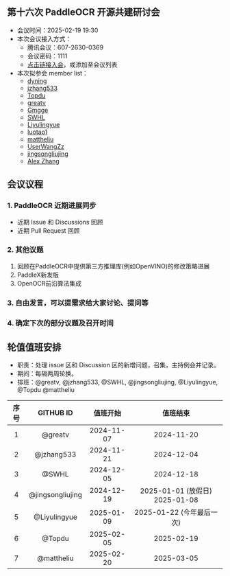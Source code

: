 ## 第十六次 PaddleOCR 开源共建研讨会

* 会议时间：2025-02-19 19:30
* 本次会议接入方式：
    * 腾讯会议：607-2630-0369
    * 会议密码：1111
    * [点击链接入会](https://meeting.tencent.com/dm/egxl0HKTx7Ow)，或添加至会议列表
* 本次拟参会 member list：
    * [dyning](https://github.com/dyning)
    * [jzhang533](https://github.com/jzhang533)
    * [Topdu](https://github.com/)
    * [greatv](https://github.com/greatv)
    * [Gmgge](https://github.com/Gmgge)
    * [SWHL](https://github.com/SWHL)
    * [Liyulingyue](https://github.com/Liyulingyue)
    * [luotao1](https://github.com/luotao1)
    * [mattheliu](https://github.com/mattheliu)
    * [UserWangZz](https://github.com/UserWangZz)
    * [jingsongliujing](https://github.com/jingsongliujing)
    * [Alex Zhang](https://github.com/openvino-book)

## 会议议程

### 1. PaddleOCR 近期进展同步

* 近期 Issue 和 Discussions 回顾
* 近期 Pull Request 回顾

### 2. 其他议题

1. 回顾在PaddleOCR中提供第三方推理库(例如OpenVINO)的修改策略进展
2. PaddleX新发版
3. OpenOCR前沿算法集成

### 3. 自由发言，可以提需求给大家讨论、提问等

### 4. 确定下次的部分议题及召开时间

## 轮值值班安排

* 职责：处理 issue 区和 Discussion 区的新增问题，召集，主持例会并记录。
* 期间：每隔两周轮换。
* 排班：@greatv, @jzhang533, @SWHL, @jingsongliujing, @Liyulingyue, @Topdu @mattheliu

序号|GITHUB ID|值班开始|值班结束
:------:|:------:|:------:|:------:
1|@greatv|2024-11-07|2024-11-20
2|@jzhang533|2024-11-21|2024-12-04
3|@SWHL|2024-12-05|2024-12-18
4|@jingsongliujing|2024-12-19|2025-01-01 (放假日) 2025-01-08
5|@Liyulingyue|2025-01-09|2025-01-22 (今年最后一次)
6|@Topdu|2025-02-05|2025-02-19
7|@mattheliu|2025-02-20|2025-03-05

